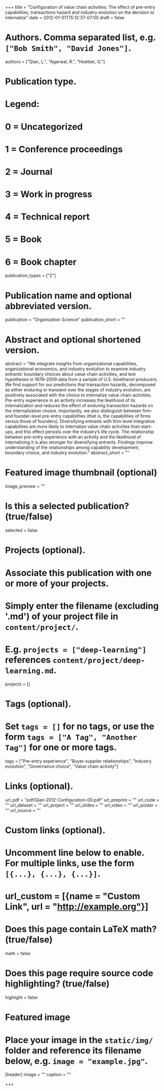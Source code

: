 +++
title = "Configuration of value chain activities: The effect of pre-entry capabilities, transactions hazard and industry evolution on the decision to internalize"
date = 2012-01-01T15:12:37-07:00
draft = false

# Authors. Comma separated list, e.g. `["Bob Smith", "David Jones"]`.
authors = ["Qian, L.", "Agarwal, R.", "Hoetker, G."]

# Publication type.
# Legend:
# 0 = Uncategorized
# 1 = Conference proceedings
# 2 = Journal
# 3 = Work in progress
# 4 = Technical report
# 5 = Book
# 6 = Book chapter
publication_types = ["2"]

# Publication name and optional abbreviated version.
publication = "Organization Science"
publication_short = ""

# Abstract and optional shortened version.
abstract = "We integrate insights from organizational capabilities, organizational economics, and industry evolution to examine industry entrants’ boundary choices about value chain activities, and test hypotheses in 1978–2009 data from a sample of U.S. bioethanol producers. We find support for our predictions that transaction hazards, decomposed as either enduring or transient over the stages of industry evolution, are positively associated with the choice to internalize value chain activities. Pre-entry experience in an activity increases the likelihood of its internalization and reduces the effect of enduring transaction hazards on the internalization choice. Importantly, we also distinguish between firm- and founder-level pre-entry capabilities (that is, the capabilities of firms versus those of founders). Diversifying entrants with firm-level integrative capabilities are more likely to internalize value chain activities than start-ups, and this effect persists over the industry’s life cycle. The relationship between pre-entry experience with an activity and the likelihood of internalizing it is also stronger for diversifying entrants. Findings improve understanding of the relationships among capability development, boundary choice, and industry evolution."
abstract_short = ""

# Featured image thumbnail (optional)
image_preview = ""

# Is this a selected publication? (true/false)
selected = false

# Projects (optional).
#   Associate this publication with one or more of your projects.
#   Simply enter the filename (excluding '.md') of your project file in `content/project/`.
#   E.g. `projects = ["deep-learning"]` references `content/project/deep-learning.md`.
projects = []

# Tags (optional).
#   Set `tags = []` for no tags, or use the form `tags = ["A Tag", "Another Tag"]` for one or more tags.
tags = ["Pre-entry experience",  "Buyer-supplier relationships", "Industry evolution", "Governance choice", "Value chain activity"]

# Links (optional).
url_pdf = "pdf/Qian-2012-Configuration-00.pdf"
url_preprint = ""
url_code = ""
url_dataset = ""
url_project = ""
url_slides = ""
url_video = ""
url_poster = ""
url_source = ""

# Custom links (optional).
#   Uncomment line below to enable. For multiple links, use the form `[{...}, {...}, {...}]`.
# url_custom = [{name = "Custom Link", url = "http://example.org"}]

# Does this page contain LaTeX math? (true/false)
math = false

# Does this page require source code highlighting? (true/false)
highlight = false

# Featured image
# Place your image in the `static/img/` folder and reference its filename below, e.g. `image = "example.jpg"`.
[header]
image = ""
caption = ""

+++
